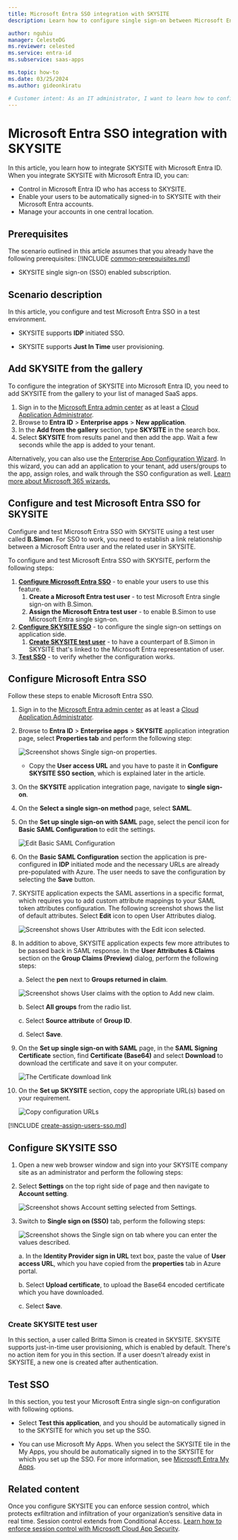 ```yaml
---
title: Microsoft Entra SSO integration with SKYSITE
description: Learn how to configure single sign-on between Microsoft Entra ID and SKYSITE.

author: nguhiu
manager: CelesteDG
ms.reviewer: celested
ms.service: entra-id
ms.subservice: saas-apps

ms.topic: how-to
ms.date: 03/25/2024
ms.author: gideonkiratu

# Customer intent: As an IT administrator, I want to learn how to configure single sign-on between Microsoft Entra ID and SKYSITE so that I can control who has access to SKYSITE, enable automatic sign-in with Microsoft Entra accounts, and manage my accounts in one central location.
---
```


# Microsoft Entra SSO integration with SKYSITE

In this article,  you learn how to integrate SKYSITE with Microsoft Entra ID. When you integrate SKYSITE with Microsoft Entra ID, you can:

* Control in Microsoft Entra ID who has access to SKYSITE.
* Enable your users to be automatically signed-in to SKYSITE with their Microsoft Entra accounts.
* Manage your accounts in one central location.

## Prerequisites
The scenario outlined in this article assumes that you already have the following prerequisites:
[!INCLUDE [common-prerequisites.md](~/identity/saas-apps/includes/common-prerequisites.md)]
* SKYSITE single sign-on (SSO) enabled subscription.

## Scenario description

In this article,  you configure and test Microsoft Entra SSO in a test environment.

* SKYSITE supports **IDP** initiated SSO.

* SKYSITE supports **Just In Time** user provisioning.

## Add SKYSITE from the gallery

To configure the integration of SKYSITE into Microsoft Entra ID, you need to add SKYSITE from the gallery to your list of managed SaaS apps.

1. Sign in to the [Microsoft Entra admin center](https://entra.microsoft.com) as at least a [Cloud Application Administrator](~/identity/role-based-access-control/permissions-reference.md#cloud-application-administrator).
1. Browse to **Entra ID** > **Enterprise apps** > **New application**.
1. In the **Add from the gallery** section, type **SKYSITE** in the search box.
1. Select **SKYSITE** from results panel and then add the app. Wait a few seconds while the app is added to your tenant.

 Alternatively, you can also use the [Enterprise App Configuration Wizard](https://portal.office.com/AdminPortal/home?Q=Docs#/azureadappintegration). In this wizard, you can add an application to your tenant, add users/groups to the app, assign roles, and walk through the SSO configuration as well. [Learn more about Microsoft 365 wizards.](/microsoft-365/admin/misc/azure-ad-setup-guides)

<a name='configure-and-test-azure-ad-sso-for-skysite'></a>

## Configure and test Microsoft Entra SSO for SKYSITE

Configure and test Microsoft Entra SSO with SKYSITE using a test user called **B.Simon**. For SSO to work, you need to establish a link relationship between a Microsoft Entra user and the related user in SKYSITE.

To configure and test Microsoft Entra SSO with SKYSITE, perform the following steps:

1. **[Configure Microsoft Entra SSO](#configure-azure-ad-sso)** - to enable your users to use this feature.
    1. **Create a Microsoft Entra test user** - to test Microsoft Entra single sign-on with B.Simon.
    1. **Assign the Microsoft Entra test user** - to enable B.Simon to use Microsoft Entra single sign-on.
1. **[Configure SKYSITE SSO](#configure-skysite-sso)** - to configure the single sign-on settings on application side.
    1. **[Create SKYSITE test user](#create-skysite-test-user)** - to have a counterpart of B.Simon in SKYSITE that's linked to the Microsoft Entra representation of user.
1. **[Test SSO](#test-sso)** - to verify whether the configuration works.

<a name='configure-azure-ad-sso'></a>

## Configure Microsoft Entra SSO

Follow these steps to enable Microsoft Entra SSO.

1. Sign in to the [Microsoft Entra admin center](https://entra.microsoft.com) as at least a [Cloud Application Administrator](~/identity/role-based-access-control/permissions-reference.md#cloud-application-administrator).
1. Browse to **Entra ID** > **Enterprise apps** > **SKYSITE** application integration page, select **Properties tab** and perform the following step: 

	![Screenshot shows Single sign-on properties.](./media/skysite-tutorial/property.png)

	* Copy the **User access URL** and you have to paste it in **Configure SKYSITE SSO section**, which is explained later in the article.

1. On the **SKYSITE** application integration page, navigate to **single sign-on**.
1. On the **Select a single sign-on method** page, select **SAML**.
1. On the **Set up single sign-on with SAML** page, select the pencil icon for **Basic SAML Configuration** to edit the settings.

   ![Edit Basic SAML Configuration](common/edit-urls.png)

1. On the **Basic SAML Configuration** section the application is pre-configured in **IDP** initiated mode and the necessary URLs are already pre-populated with Azure. The user needs to save the configuration by selecting the **Save** button.

1. SKYSITE application expects the SAML assertions in a specific format, which requires you to add custom attribute mappings to your SAML token attributes configuration. The following screenshot shows the list of default attributes. Select **Edit** icon to open User Attributes dialog.

	![Screenshot shows User Attributes with the Edit icon selected.](common/edit-attribute.png)

1. In addition to above, SKYSITE application expects few more attributes to be passed back in SAML response. In the **User Attributes & Claims** section on the **Group Claims (Preview)** dialog, perform the following steps:

	a. Select the **pen** next to **Groups returned in claim**.

	![Screenshot shows User claims with the option to Add new claim.](./media/skysite-tutorial/claims.png)

	b. Select **All groups** from the radio list.

	c. Select **Source attribute** of **Group ID**.

	d. Select **Save**.

1. On the **Set up single sign-on with SAML** page, in the **SAML Signing Certificate** section,  find **Certificate (Base64)** and select **Download** to download the certificate and save it on your computer.

	![The Certificate download link](common/certificatebase64.png)

1. On the **Set up SKYSITE** section, copy the appropriate URL(s) based on your requirement.

	![Copy configuration URLs](common/copy-configuration-urls.png)

<a name='create-an-azure-ad-test-user'></a>

[!INCLUDE [create-assign-users-sso.md](~/identity/saas-apps/includes/create-assign-users-sso.md)]

## Configure SKYSITE SSO

1. Open a new web browser window and sign into your SKYSITE company site as an administrator and perform the following steps:

1. Select **Settings** on the top right side of page and then navigate to **Account setting**.

	![Screenshot shows Account setting selected from Settings.](./media/skysite-tutorial/settings.png)

1. Switch to **Single sign on (SSO)** tab, perform the following steps:

	![Screenshot shows the Single sign on tab where you can enter the values described.](./media/skysite-tutorial/certificate.png)

	a. In the **Identity Provider sign in URL** text box, paste the value of **User access URL**, which you have copied from the **properties** tab in Azure portal.

	b. Select **Upload certificate**, to upload the Base64 encoded certificate which you have downloaded.

	c. Select **Save**.

### Create SKYSITE test user

In this section, a user called Britta Simon is created in SKYSITE. SKYSITE supports just-in-time user provisioning, which is enabled by default. There's no action item for you in this section. If a user doesn't already exist in SKYSITE, a new one is created after authentication.

## Test SSO 

In this section, you test your Microsoft Entra single sign-on configuration with following options.

* Select **Test this application**, and you should be automatically signed in to the SKYSITE for which you set up the SSO.

* You can use Microsoft My Apps. When you select the SKYSITE tile in the My Apps, you should be automatically signed in to the SKYSITE for which you set up the SSO. For more information, see [Microsoft Entra My Apps](/azure/active-directory/manage-apps/end-user-experiences#azure-ad-my-apps).

## Related content

Once you configure SKYSITE you can enforce session control, which protects exfiltration and infiltration of your organization’s sensitive data in real time. Session control extends from Conditional Access. [Learn how to enforce session control with Microsoft Cloud App Security](/cloud-app-security/proxy-deployment-aad).
